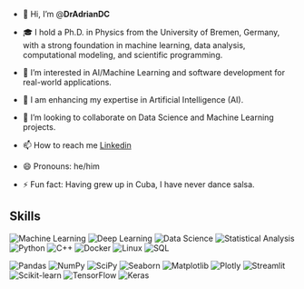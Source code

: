 - 👋 Hi, I’m @**DrAdrianDC**
- 🎓 I hold a Ph.D. in Physics from the University of Bremen, Germany, with a strong foundation in machine learning, data analysis, computational modeling, and scientific programming.
- 👀 I’m interested in AI/Machine Learning and software development for real-world applications.
- 🌱 I am enhancing my expertise in Artificial Intelligence (AI).
- 💞️ I’m looking to collaborate on Data Science and Machine Learning projects.
- 📫 How to reach me [Linkedin](https://www.linkedin.com/in/adrian-dominguez-castro-phd-44b51a221/)

- 😄 Pronouns: he/him
- ⚡ Fun fact: Having grew up in Cuba, I have never dance salsa.


## Skills 
 ![Machine Learning](https://img.shields.io/badge/-Machine%20Learning-FF6F00?style=flat&logo=none&logoColor=white) ![Deep Learning](https://img.shields.io/badge/-Deep%20Learning-005571?style=flat&logo=none&logoColor=white)
![Data Science](https://img.shields.io/badge/-Data%20Science-3776AB?style=flat&logo=none&logoColor=white)  ![Statistical Analysis](https://img.shields.io/badge/-Statistical%20Analysis-3776AB?style=flat&logo=none&logoColor=white)  ![Python](https://img.shields.io/badge/-Python-3776AB?style=flat&logo=python&logoColor=white)  ![C++](https://img.shields.io/badge/-C%2B%2B-00599C?)  ![Docker](https://img.shields.io/badge/-Docker-2496ED?style=flat&logo=docker&logoColor=white)
![Linux](https://img.shields.io/badge/-Linux-FCC624?style=flat&logo=linux&logoColor=black)  ![SQL](https://img.shields.io/badge/-SQL-4479A1?style=flat&logo=mysql&logoColor=white)

  
  
  ![Pandas](https://img.shields.io/badge/-Pandas-150458?style=flat&logo=pandas&logoColor=white) ![NumPy](https://img.shields.io/badge/-NumPy-013243?style=flat&logo=numpy&logoColor=white) ![SciPy](https://img.shields.io/badge/-SciPy-8CAAE6?style=flat&logo=scipy&logoColor=white) ![Seaborn](https://img.shields.io/badge/-Seaborn-3776AB?style=flat&logo=seaborn&logoColor=white)  ![Matplotlib](https://img.shields.io/badge/-Matplotlib-000?style=flat&logo=matplotlib&logoColor=white) ![Plotly](https://img.shields.io/badge/-Plotly-3F4F75?style=flat&logo=plotly&logoColor=white)   ![Streamlit](https://img.shields.io/badge/-Streamlit-FF4B4B?style=flat&logo=streamlit&logoColor=white)  ![Scikit-learn](https://img.shields.io/badge/-Scikit%20Learn-F7931E?style=flat&logo=scikit-learn&logoColor=white)  ![TensorFlow](https://img.shields.io/badge/-TensorFlow-FF6F00?style=flat&logo=tensorflow&logoColor=white)  ![Keras](https://img.shields.io/badge/-Keras-D00000?style=flat&logo=keras&logoColor=white) 
  


<!---
DrAdrianDC/DrAdrianDC is a ✨ special ✨ repository because its `README.md` (this file) appears on your GitHub profile.
You can click the Preview link to take a look at your changes.
--->
